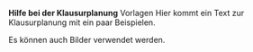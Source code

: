 **Hilfe bei der Klausurplanung** Vorlagen Hier kommt ein Text zur Klausurplanung mit
ein paar Beispielen.

Es können auch Bilder verwendet werden.
